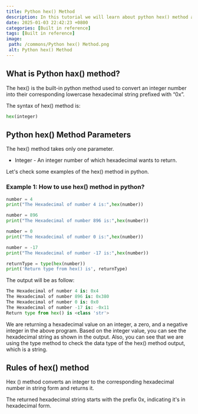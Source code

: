 ```yaml
---
title: Python hex() Method
description: In this tutorial we will learn about python hex() method and it uses with examples.
date: 2025-01-03 22:42:23 +0800
categories: [Built in reference]
tags: [Built in reference]
image:
 path: /commons/Python hex() Method.png
 alt: Python hex() Method
---
```


## What is Python hax() method?

The hex()  is the built-in python method used to convert an integer number into their corresponding lowercase hexadecimal string prefixed with “0x”.

<script type="text/javascript">
	atOptions = {
		'key' : 'f934c5057f4cfe34762901514605d248',
		'format' : 'iframe',
		'height' : 180,
		'width' : 300,
		'params' : {}
	};
</script>
<script type="text/javascript" src="//www.highperformanceformat.com/f934c5057f4cfe34762901514605d248/invoke.js"></script>
The syntax of hex() method is:

```python
hex(integer)
```

## Python hex() Method Parameters

The hex() method takes only one parameter.

* Integer \- An integer number of which hexadecimal wants to return.

Let's check some examples of the hex() method in python.

### Example 1: How to use hex() method in python?

```python
number = 4
print("The Hexadecimal of number 4 is:",hex(number))

number = 896
print("The Hexadecimal of number 896 is:",hex(number))

number = 0
print("The Hexadecimal of number 0 is:",hex(number))

number = -17
print("The Hexadecimal of number -17 is:",hex(number))

returnType = type(hex(number))
print('Return type from hex() is', returnType)

```

The output will be as follow:

```python
The Hexadecimal of number 4 is: 0x4
The Hexadecimal of number 896 is: 0x380
The Hexadecimal of number 0 is: 0x0
The Hexadecimal of number -17 is: -0x11
Return type from hex() is <class 'str'>

```

We are returning a hexadecimal value on an integer, a zero, and a negative integer in the above program. Based on the integer value, you can see the hexadecimal string as shown in the output. Also, you can see that we are using the type method to check the data type of the hex() method output, which is a string.
<script type="text/javascript">
	atOptions = {
		'key' : 'f934c5057f4cfe34762901514605d248',
		'format' : 'iframe',
		'height' : 180,
		'width' : 300,
		'params' : {}
	};
</script>
<script type="text/javascript" src="//www.highperformanceformat.com/f934c5057f4cfe34762901514605d248/invoke.js"></script>

<script type="text/javascript">
	atOptions = {
		'key' : 'f934c5057f4cfe34762901514605d248',
		'format' : 'iframe',
		'height' : 180,
		'width' : 300,
		'params' : {}
	};
</script>
<script type="text/javascript" src="//www.highperformanceformat.com/f934c5057f4cfe34762901514605d248/invoke.js"></script>
## Rules of hex() method

Hex () method converts an integer to the corresponding hexadecimal number in string form and returns it.

The returned hexadecimal string starts with the prefix 0x, indicating it's in hexadecimal form.